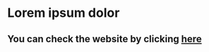 # Lorem ipsum dolor
## You can check the website by clicking [here](https://agolddev.github.io/gintoish)
